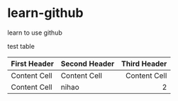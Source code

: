 # learn-github
learn to use github


test table

| First Header | Second Header | Third Header |
| ------------ | :------------- | ------------: |
| Content Cell | Content Cell  | Content Cell |
| Content Cell | nihao  | 2 |
